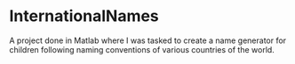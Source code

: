 # InternationalNames
A project done in Matlab where I was tasked to create a name generator for children following naming conventions of various countries of the world.
